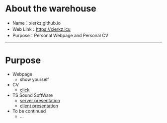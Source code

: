 # About the warehouse

+ Name：xierkz.github.io
+ Web Link：https://xierkz.icu
+ Purpose：Personal Webpage and Personal CV
---
# Purpose

+ Webpage
    + show yourself
+ CV
    + [click](https://xierkz.icu/cv.html)
+ TS Sound  SoftWare
    + [server presentation](https://xierkz.icu/ts_server_user_manual.html)
    + [client presentation](https://xierkz.icu/ts_client_user_manual.html)
+ To be continued
    + …